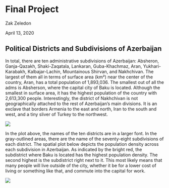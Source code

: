 # Final Project

Zak Zeledon

April 13, 2020

## Political Districts and Subdivisions of Azerbaijan

In total, there are ten administrative subdivisions of Azerbaijan: Absheron, Ganja-Qazakh, Shaki-Zaqatala, Lankaran, Guba-Khachmaz, Aran, Yukhari-Karabakh, Kalbajar-Lachin, Mountainous Shirvan, and Nakhchivan. The largest of them all in terms of surface area (km²) near the center of the country, Aran, has a total population of 1,893,036. The smallest out of all the adms is Absherson, where the capital city of Baku is located. Although the smallest in surface area, it has the highest population of the country with 2,613,300 people. Interestingly, the district of Nakhchivan is not geographically attached to the rest of Azerbaijan’s main divisions. It is an exclave that borders Armenia to the east and north, Iran to the south and west, and a tiny sliver of Turkey to the northwest. 

![](https://szzeledon.github.io/Data100-Workshop/Azerbaijan_Map.png)

In the plot above, the names of the ten districts are in a larger font. In the gray-outlined areas, there are the name of the seventy-eight subdivisions of each district. The spatial plot below depicts the population density across each subdivision in Azerbaijan. As indicated by the bright red, the subdistrict where Baku is located has the highest population density. The second highest is the subdistrict right next to it. This most likely means that many people will live outside of the city, whether it be for a lower cost of living or something like that, and commute into the capital for work. 

![](https://szzeledon.github.io/Data100-Workshop/azeri_pop19.png)

